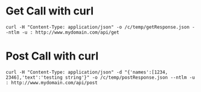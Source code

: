 
# Get Call with curl
```curl
curl -H "Content-Type: application/json" -o /c/temp/getResponse.json --ntlm -u : http://www.mydomain.com/api/get
```

# Post Call with curl
```curl
curl -H "Content-Type: application/json" -d "{'names':[1234, 2346],'text':'testing string'}" -o /c/temp/postResponse.json --ntlm -u : http://www.mydomain.com/api/post
```

